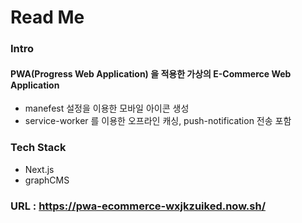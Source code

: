 # Read Me

### Intro
#### PWA(Progress Web Application) 을 적용한 가상의 E-Commerce Web Application
- manefest 설정을 이용한 모바일 아이콘 생성
- service-worker 를 이용한 오프라인 캐싱, push-notification 전송 포함

### Tech Stack
- Next.js
- graphCMS

### URL : https://pwa-ecommerce-wxjkzuiked.now.sh/
